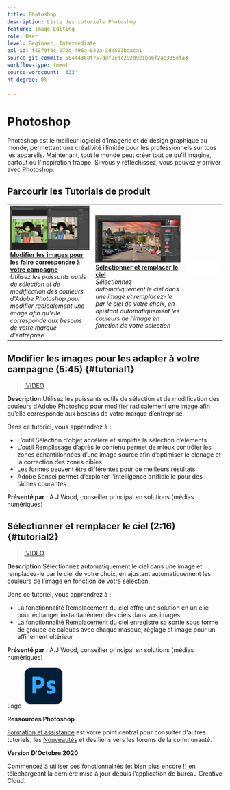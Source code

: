 ```yaml
---
title: Photoshop
description: Liste des tutoriels Photoshop
feature: Image Editing
role: User
level: Beginner, Intermediate
exl-id: f42f9f4c-072d-496a-842a-3da503bdaca1
source-git-commit: 58444368f757ddf9edc292d921bb6f2ae335efa3
workflow-type: tm+mt
source-wordcount: '333'
ht-degree: 0%

---
```


# Photoshop

Photoshop est le meilleur logiciel d’imagerie et de design graphique au monde, permettant une créativité illimitée pour les professionnels sur tous les appareils. Maintenant, tout le monde peut créer tout ce qu&#39;il imagine, partout où l&#39;inspiration frappe. Si vous y réfléchissez, vous pouvez y arriver avec Photoshop.

## Parcourir les Tutorials de produit

<table style="table-layout:fixed">
<tr>
 <td>
   <a href="photoshop.md#tutorial1">
      <img alt="Modifier les images pour les faire correspondre à votre campagne" src="../assets/PS_ObjectSelect_ContentAware_wood.jpg" />
   </a>
    <div>
   <a href="photoshop.md#tutorial1"><strong>Modifier les images pour les faire correspondre à votre campagne</strong></a>
    </div>
    <em>Utilisez les puissants outils de sélection et de modification des couleurs d'Adobe Photoshop pour modifier radicalement une image afin qu'elle corresponde aux besoins de votre marque d'entreprise</em>
    <br>
  </td>
  <td>
    <a href="photoshop.md#tutorial2">
        <img alt="Sélectionner et remplacer le ciel" src="../assets/PS_Sky_Replace_wood.jpg" />
    </a>
    <div>
    <a href="photoshop.md#tutorial2"><strong>Sélectionner et remplacer le ciel</strong></a>
    </div>
    <em>Sélectionnez automatiquement le ciel dans une image et remplacez-le par le ciel de votre choix, en ajustant automatiquement les couleurs de l'image en fonction de votre sélection</em>
    <br>
  </td>
  <td>
    <img alt="Espaceur" src="../assets/Whitespacer.png" />
    <div>
    <br>
  </td>
</tr>
</table>

## Modifier les images pour les adapter à votre campagne (5:45) {#tutorial1}

>[!VIDEO](https://video.tv.adobe.com/v/326950?hidetitle=true)

**Description**
Utilisez les puissants outils de sélection et de modification des couleurs d’Adobe Photoshop pour modifier radicalement une image afin qu’elle corresponde aux besoins de votre marque d’entreprise.

Dans ce tutoriel, vous apprendrez à :
* L’outil Sélection d’objet accélère et simplifie la sélection d’éléments
* L’outil Remplissage d’après le contenu permet de mieux contrôler les zones échantillonnées d’une image source afin d’optimiser le clonage et la correction des zones cibles
* Les formes peuvent être différentes pour de meilleurs résultats
* Adobe Sensei permet d’exploiter l’intelligence artificielle pour des tâches courantes

**Présenté par :**
A.J Wood, conseiller principal en solutions (médias numériques)

## Sélectionner et remplacer le ciel (2:16) {#tutorial2}

>[!VIDEO](https://video.tv.adobe.com/v/326953?hidetitle=true)

**Description**
Sélectionnez automatiquement le ciel dans une image et remplacez-le par le ciel de votre choix, en ajustant automatiquement les couleurs de l’image en fonction de votre sélection.

Dans ce tutoriel, vous apprendrez à :
* La fonctionnalité Remplacement du ciel offre une solution en un clic pour échanger instantanément des ciels dans vos images
* La fonctionnalité Remplacement du ciel enregistre sa sortie sous forme de groupe de calques avec chaque masque, réglage et image pour un affinement ultérieur


**Présenté par :**
A.J Wood, conseiller principal en solutions (médias numériques)

Logo ![Photoshop](../assets/ps_appicon_96.png)

**Ressources Photoshop**

[Formation et assistance](https://helpx.adobe.com/support/photoshop.html) est votre point central pour consulter d&#39;autres tutoriels, les [Nouveautés](https://helpx.adobe.com/photoshop/using/whats-new.html) et des liens vers les forums de la communauté.

**Version D&#39;Octobre 2020**

Commencez à utiliser ces fonctionnalités (et bien plus encore !) en téléchargeant la dernière mise à jour depuis l’application de bureau Creative Cloud.
